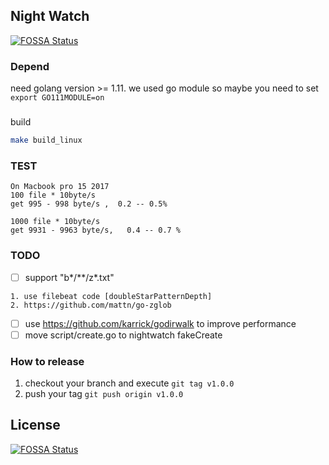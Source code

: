 ## Night Watch
[![FOSSA Status](https://app.fossa.io/api/projects/git%2Bgithub.com%2Fdashbase%2Fnight-watch.svg?type=shield)](https://app.fossa.io/projects/git%2Bgithub.com%2Fdashbase%2Fnight-watch?ref=badge_shield)




### Depend
need golang version >= 1.11.
we used go module
so maybe you need to set ```export GO111MODULE=on```


### 
build
```bash
make build_linux
```


### TEST
```
On Macbook pro 15 2017 
100 file * 10byte/s
get 995 - 998 byte/s ,  0.2 -- 0.5%

1000 file * 10byte/s
get 9931 - 9963 byte/s,   0.4 -- 0.7 %
```





### TODO
- [ ] support "b*/**/z*.txt"
```
1. use filebeat code [doubleStarPatternDepth]
2. https://github.com/mattn/go-zglob
```
- [ ] use https://github.com/karrick/godirwalk to improve performance
- [ ] move script/create.go to nightwatch fakeCreate

### How to release

1. checkout your branch and execute `git tag v1.0.0`
2. push your tag `git push origin v1.0.0`


## License
[![FOSSA Status](https://app.fossa.io/api/projects/git%2Bgithub.com%2Fdashbase%2Fnight-watch.svg?type=large)](https://app.fossa.io/projects/git%2Bgithub.com%2Fdashbase%2Fnight-watch?ref=badge_large)